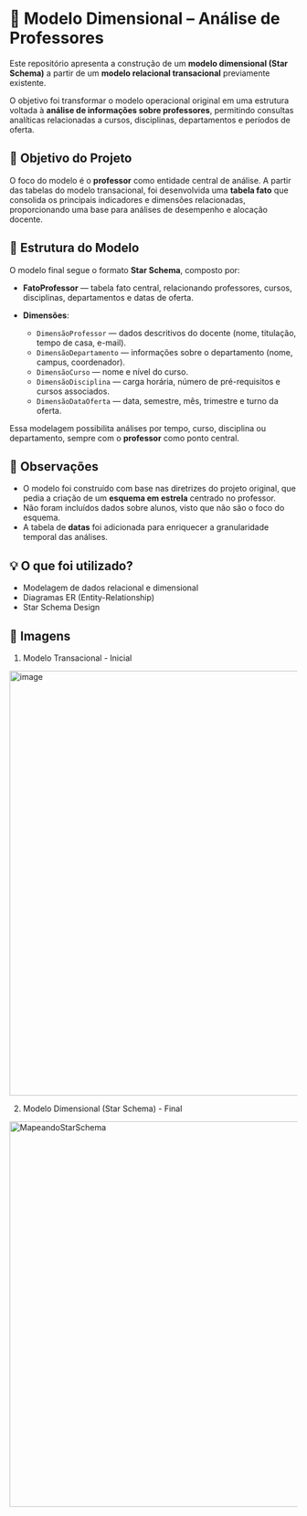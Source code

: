 # 🧠 Modelo Dimensional – Análise de Professores

Este repositório apresenta a construção de um **modelo dimensional (Star Schema)** a partir de um **modelo relacional transacional** previamente existente.

O objetivo foi transformar o modelo operacional original em uma estrutura voltada à **análise de informações sobre professores**, permitindo consultas analíticas relacionadas a cursos, disciplinas, departamentos e períodos de oferta.


## 🎯 Objetivo do Projeto

O foco do modelo é o **professor** como entidade central de análise.
A partir das tabelas do modelo transacional, foi desenvolvida uma **tabela fato** que consolida os principais indicadores e dimensões relacionadas, proporcionando uma base para análises de desempenho e alocação docente.


## 🧩 Estrutura do Modelo

O modelo final segue o formato **Star Schema**, composto por:

* **FatoProfessor** — tabela fato central, relacionando professores, cursos, disciplinas, departamentos e datas de oferta.
* **Dimensões**:

  * `DimensãoProfessor` — dados descritivos do docente (nome, titulação, tempo de casa, e-mail).
  * `DimensãoDepartamento` — informações sobre o departamento (nome, campus, coordenador).
  * `DimensãoCurso` — nome e nível do curso.
  * `DimensãoDisciplina` — carga horária, número de pré-requisitos e cursos associados.
  * `DimensãoDataOferta` — data, semestre, mês, trimestre e turno da oferta.

Essa modelagem possibilita análises por tempo, curso, disciplina ou departamento, sempre com o **professor** como ponto central.

## 🧭 Observações

* O modelo foi construído com base nas diretrizes do projeto original, que pedia a criação de um **esquema em estrela** centrado no professor.
* Não foram incluídos dados sobre alunos, visto que não são o foco do esquema.
* A tabela de **datas** foi adicionada para enriquecer a granularidade temporal das análises.


## 💡 O que foi utilizado?

* Modelagem de dados relacional e dimensional
* Diagramas ER (Entity-Relationship)
* Star Schema Design


## 📸 Imagens

1. Modelo Transacional - Inicial
<img width="1356" height="744" alt="image" src="https://github.com/user-attachments/assets/fc94e4da-554a-402d-8237-ece25de77a3a" />

  
2. Modelo Dimensional (Star Schema) - Final

<img width="1063" height="675" alt="MapeandoStarSchema" src="https://github.com/user-attachments/assets/58fa3098-0194-496e-b865-35e88d5e8345" />

